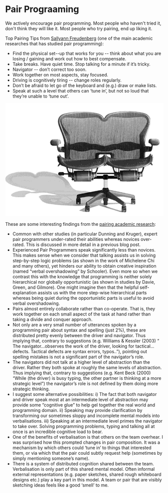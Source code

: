 # Pair Prograaming

We actively encourage pair programming. Most people who haven't tried it, don't think they will like it. Most people who try pairing, end up liking it.

Top Pairing Tips from [Sallyann Freudenberg](http://salfreudenberg.wordpress.com/2013/11/16/10-years-of-thinking-about-pair-programming/) (one of the main academic researches that has studied pair programming):

* Find  the  physical  set-­-up  that  works  for  you  --  think  about  what  you  are  losing  /  gaining  and  work  out  how  to  best  compensate.
* Take  breaks.  Have  quiet  time.  Stop  talking  for  a  minute  if  it’s  tricky.
* Navigator  --  don’t  correct  too  soon.
* Work  together  on  most  aspects,  stay  focused.
* Driving  is  cognitively  tiring  --  change  roles  regularly.
* Don’t  be  afraid  to  let  go  of  the  keyboard  and  (e.g.)  draw  or  make  lists.
* Speak  at  such  a  level  that  others  can  ‘tune  in’,  but  not  so  loud  that  they’re  unable  to  ‘tune
out’.



![Image of Pairon Chair](https://raw.githubusercontent.com/StevenACoffman/Pico/master/topics/images/pairon_chair.gif "Pairon Chair")

These are some interesting findings from the [pairing academic research](http://salfreudenberg.wordpress.com/2013/11/16/10-years-of-thinking-about-pair-programming/):

* Common with other studies (in particular Dunning and Kruger), expert pair programmers under-rated their abilities whereas novices over-rated. This is discussed in more detail in a previous blog post.
* Experienced Pair Programmers speak significantly less than novices. This makes sense when we consider that talking assists us in solving step-by-step logic problems (as shown in the work of Michelene Chi and many others), yet hinders our ability to obtain creative inspiration (named “verbal overshadowing” by Schooler). Even more so when we contrast this with the knowledge that programming is neither solely hierarchical nor globally opportunistic (as shown in studies by Davie, Green, and Gilmore). One might imagine then that the helpful self-explanation assists us with the more step-wise hierarchical parts whereas being quiet during the opportunistic parts is useful to avoid verbal overshadowing.
* Pairs almost entirely collaborate rather than co-operate. That is, they work together on each small aspect of the task at hand rather than taking a divide and conquer approach.
* Not only are a very small number of utterances spoken by a programming pair about syntax and spelling (just 2%), these are distributed pretty evenly between the driver and navigator. Thus implying that, contrary to suggestions (e.g. Williams & Kessler (2003) “ The navigator…observes the work of the driver, looking for tactical…defects. Tactical defects are syntax errors, typos..”), pointing out spelling mistakes is not a significant part of the navigator’s role.
* The navigators did not talk at a higher level of abstraction than the driver. Rather they both spoke at roughly the same levels of abstraction. Thus implying that, contrary to suggestions (e.g. Kent Beck (2000) “While (the driver) is busy typing, the other partner is thinking at a more strategic level”) the navigator’s role is not defined by them doing more strategic thinking.
* I suggest some alternative possibilities: i) The fact that both navigator and driver speak most at an intermediate level of abstraction may provide some “cognitive glue” to help gel together the real world and programming domain. ii) Speaking may provide clarification by transforming our sometimes sloppy and incomplete mental models into verbalisations. iii) Speaking at an intermediate level primes the navigator to take over. Solving programming problems, typing and talking all at once is an incredible cognitive load to bear.
* One of the benefits of verbalisation is that others on the team overhear. I was surprised how this prompted changes in pair composition. It was a mechanism by which others could ‘tune in’ to things that interested them, or via which that the pair could subtly request help (sometimes by simply mentioning someone’s name).
* There is a system of distributed cognition shared between the team. Verbalisation is only part of this shared mental model. Often informal external representations (e.g. paper sketches, shared rough whiteboard designs etc.) play a key part in this model. A team or pair that are visibly sketching ideas feels like a good ‘smell’ to me.
